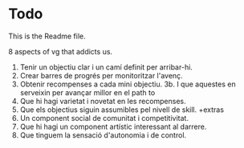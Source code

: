 # Todo

This is the Readme file.

8 aspects of vg that addicts us.

1. Tenir un objectiu clar i un camí definit per arribar-hi.
2. Crear barres de progrés per monitoritzar l'avenç.
3. Obtenir recompenses a cada mini objectiu.
3b. I que aquestes en serveixin per avançar millor en el path to
4. Que hi hagi varietat i novetat en les recompenses.
5. Que els objectius siguin assumibles pel nivell de skill.
+extras
6. Un component social de comunitat i competitivitat.
7. Que hi hagi un component artístic interessant al darrere.
8. Que tinguem la sensació d'autonomia i de control. 
